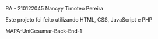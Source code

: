 RA - 210122045
Nancyy Timoteo Pereira

Este projeto foi feito utilizando HTML, CSS, JavaScript e PHP

MAPA-UniCesumar-Back-End-1
